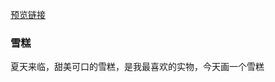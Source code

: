 [预览链接](https://astak16.github.io/animation-css/ice-lolly-2018-6-12/index.html)

### 雪糕

夏天来临，甜美可口的雪糕，是我最喜欢的实物，今天画一个雪糕
